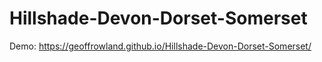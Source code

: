 # Hillshade-Devon-Dorset-Somerset

Demo: https://geoffrowland.github.io/Hillshade-Devon-Dorset-Somerset/
